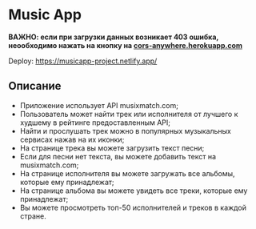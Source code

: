 # Music App

**ВАЖНО: если при загрузки данных возникает 403 ошибка, неообходимо нажать на кнопку на [cors-anywhere.herokuapp.com](https://cors-anywhere.herokuapp.com)** 

Deploy: https://musicapp-project.netlify.app/

## **Описание** 
- Приложение использует API musixmatch.com;
- Пользователь может найти трек или исполнителя от лучшего к худшему в рейтинге предоставленным API;
- Найти и прослушать трек можно в популярных музыкальных сервисах нажав на их иконки;
- На странице трека вы можете загрузить текст песни;
- Если для песни нет текста, вы можете добавить текст на musixmatch.com;
- На странице исполнителя вы можете загружать все альбомы, которые ему принадлежат;
- На странице альбома вы можете увидеть все треки, которые ему принадлежат;
- Вы можете просмотреть топ-50 исполнителей и треков в каждой стране.
